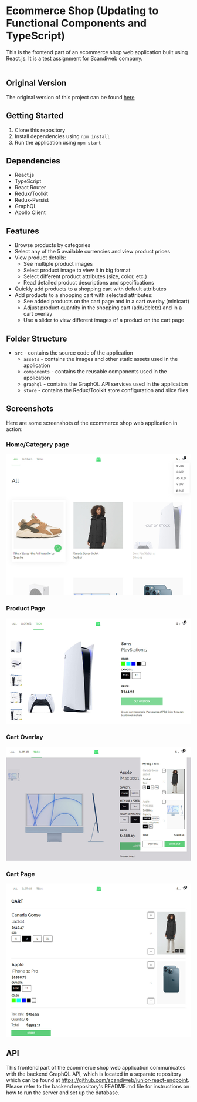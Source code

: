 # Ecommerce Shop (Updating to Functional Components and TypeScript)

This is the frontend part of an ecommerce shop web application built using React.js. It is a test assignment for Scandiweb company.<br /><br />

## Original Version
The original version of this project can be found [here](https://github.com/Vodjanoj/Scandiweb-React-test-assignment-Vladimirs-Vodjanojs)

## Getting Started

1. Clone this repository
2. Install dependencies using `npm install`
3. Run the application using `npm start`<br />

## Dependencies

- React.js
- TypeScript
- React Router
- Redux/Toolkit
- Redux-Persist
- GraphQL
- Apollo Client<br />

## Features

- Browse products by categories
- Select any of the 5 available currencies and view product prices
- View product details:
  - See multiple product images
  - Select product image to view it in big format
  - Select different product attributes (size, color, etc.)
  - Read detailed product descriptions and specifications
- Quickly add products to a shopping cart with default attributes
- Add products to a shopping cart with selected attributes:
  - See added products on the cart page and in a cart overlay (minicart)
  - Adjust product quantity in the shopping cart (add/delete) and in a cart overlay
  - Use a slider to view different images of a product on the cart page<br />

## Folder Structure

- `src` - contains the source code of the application
  - `assets` - contains the images and other static assets used in the application
  - `components` - contains the reusable components used in the application
  - `graphql` - contains the GraphQL API services used in the application
  - `store` - contains the Redux/Toolkit store configuration and slice files<br />

## Screenshots
Here are some screenshots of the ecommerce shop web application in action:

### Home/Category page 

![Category](/src/screenshots/category.jpg?raw=true)<br />

### Product Page
![Product Page](/src/screenshots/product_page.jpg?raw=true)<br />

### Cart Overlay 
![Cart Overlay](/src/screenshots/mini_cart.jpg?raw=true)<br />

### Cart Page
![Cart Page](/src/screenshots/cart.jpg?raw=true)<br />
## API
This frontend part of the ecommerce shop web application communicates with the backend GraphQL API, which is located in a separate repository which can be found at https://github.com/scandiweb/junior-react-endpoint. Please refer to the backend repository's README.md file for instructions on how to run the server and set up the database.